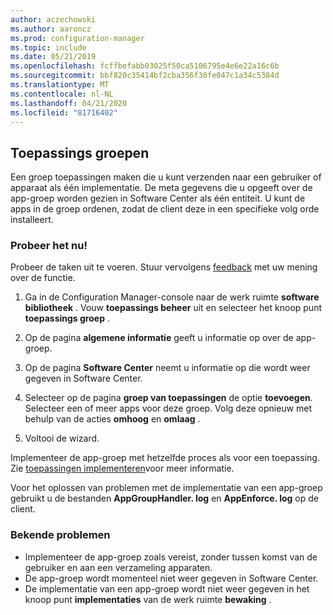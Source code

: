 ```yaml
---
author: aczechowski
ms.author: aaroncz
ms.prod: configuration-manager
ms.topic: include
ms.date: 05/21/2019
ms.openlocfilehash: fcffbefabb03025f50ca5106795e4e6e22a16c6b
ms.sourcegitcommit: bbf820c35414bf2cba356f30fe047c1a34c5384d
ms.translationtype: MT
ms.contentlocale: nl-NL
ms.lasthandoff: 04/21/2020
ms.locfileid: "81716402"
---
```

## <a name="application-groups"></a><a name="bkmk_app-group"></a>Toepassings groepen

<!--3555907-->

Een groep toepassingen maken die u kunt verzenden naar een gebruiker of apparaat als één implementatie. De meta gegevens die u opgeeft over de app-groep worden gezien in Software Center als één entiteit. U kunt de apps in de groep ordenen, zodat de client deze in een specifieke volg orde installeert.

### <a name="try-it-out"></a>Probeer het nu!

Probeer de taken uit te voeren. Stuur vervolgens [feedback](../../../../understand/find-help.md#product-feedback) met uw mening over de functie.

1. Ga in de Configuration Manager-console naar de werk ruimte **software bibliotheek** . Vouw **toepassings beheer** uit en selecteer het knoop punt **toepassings groep** .  

1. Op de pagina **algemene informatie** geeft u informatie op over de app-groep.  

1. Op de pagina **Software Center** neemt u informatie op die wordt weer gegeven in Software Center.  

1. Selecteer op de pagina **groep van toepassingen** de optie **toevoegen**. Selecteer een of meer apps voor deze groep. Volg deze opnieuw met behulp van de acties **omhoog** en **omlaag** .  

1. Voltooi de wizard.  

Implementeer de app-groep met hetzelfde proces als voor een toepassing. Zie [toepassingen implementeren](../../../../../apps/deploy-use/deploy-applications.md)voor meer informatie.

Voor het oplossen van problemen met de implementatie van een app-groep gebruikt u de bestanden **AppGroupHandler. log** en **AppEnforce. log** op de client.

### <a name="known-issues"></a>Bekende problemen

- Implementeer de app-groep zoals vereist, zonder tussen komst van de gebruiker en aan een verzameling apparaten.
- De app-groep wordt momenteel niet weer gegeven in Software Center.
- De implementatie van een app-groep wordt niet weer gegeven in het knoop punt **implementaties** van de werk ruimte **bewaking** .
